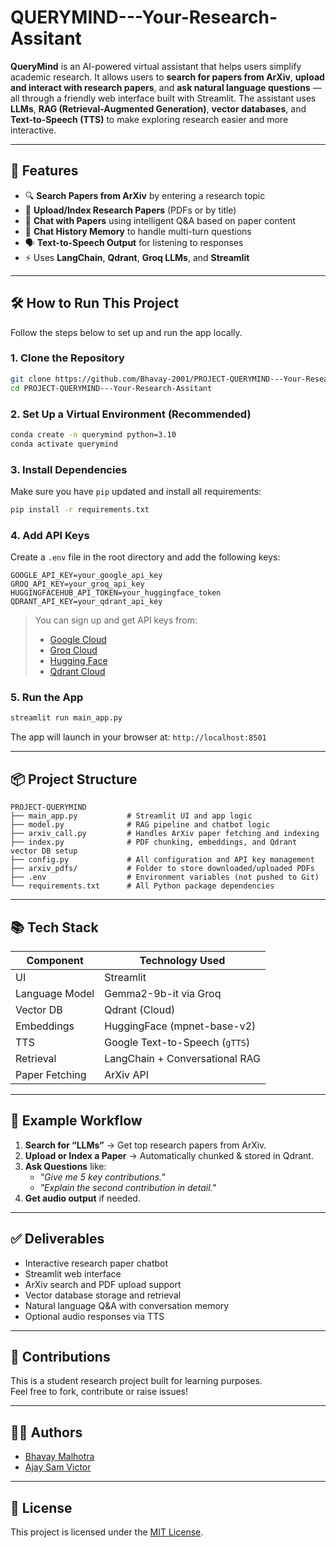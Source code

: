 # QUERYMIND---Your-Research-Assitant


**QueryMind** is an AI-powered virtual assistant that helps users simplify academic research. It allows users to **search for papers from ArXiv**, **upload and interact with research papers**, and **ask natural language questions** — all through a friendly web interface built with Streamlit. The assistant uses **LLMs**, **RAG (Retrieval-Augmented Generation)**, **vector databases**, and **Text-to-Speech (TTS)** to make exploring research easier and more interactive.

---

## 🚀 Features

- 🔍 **Search Papers from ArXiv** by entering a research topic
- 📄 **Upload/Index Research Papers** (PDFs or by title)
- 💬 **Chat with Papers** using intelligent Q&A based on paper content
- 🧠 **Chat History Memory** to handle multi-turn questions
- 🗣️ **Text-to-Speech Output** for listening to responses
- ⚡ Uses **LangChain**, **Qdrant**, **Groq LLMs**, and **Streamlit**

---

## 🛠️ How to Run This Project

Follow the steps below to set up and run the app locally.

### 1. Clone the Repository

```bash
git clone https://github.com/Bhavay-2001/PROJECT-QUERYMIND---Your-Research-Assitant.git
cd PROJECT-QUERYMIND---Your-Research-Assitant
```

### 2. Set Up a Virtual Environment (Recommended)

```bash
conda create -n querymind python=3.10
conda activate querymind
```

### 3. Install Dependencies

Make sure you have `pip` updated and install all requirements:

```bash
pip install -r requirements.txt
```

### 4. Add API Keys

Create a `.env` file in the root directory and add the following keys:

```env
GOOGLE_API_KEY=your_google_api_key
GROQ_API_KEY=your_groq_api_key
HUGGINGFACEHUB_API_TOKEN=your_huggingface_token
QDRANT_API_KEY=your_qdrant_api_key
```

> You can sign up and get API keys from:
> - [Google Cloud](https://console.cloud.google.com/)
> - [Groq Cloud](https://console.groq.com/)
> - [Hugging Face](https://huggingface.co/settings/tokens)
> - [Qdrant Cloud](https://cloud.qdrant.io/)

### 5. Run the App

```bash
streamlit run main_app.py
```

The app will launch in your browser at: `http://localhost:8501`

---

## 📦 Project Structure

```text
PROJECT-QUERYMIND
├── main_app.py           # Streamlit UI and app logic
├── model.py              # RAG pipeline and chatbot logic
├── arxiv_call.py         # Handles ArXiv paper fetching and indexing
├── index.py              # PDF chunking, embeddings, and Qdrant vector DB setup
├── config.py             # All configuration and API key management
├── arxiv_pdfs/           # Folder to store downloaded/uploaded PDFs
├── .env                  # Environment variables (not pushed to Git)
└── requirements.txt      # All Python package dependencies
```

---

## 📚 Tech Stack

| Component         | Technology Used                          |
|------------------|-------------------------------------------|
| UI               | Streamlit                                 |
| Language Model   | Gemma2-9b-it via Groq                     |
| Vector DB        | Qdrant (Cloud)                            |
| Embeddings       | HuggingFace (mpnet-base-v2)               |
| TTS              | Google Text-to-Speech (`gTTS`)            |
| Retrieval        | LangChain + Conversational RAG            |
| Paper Fetching   | ArXiv API                                 |

---

## 📌 Example Workflow

1. **Search for “LLMs”** → Get top research papers from ArXiv.
2. **Upload or Index a Paper** → Automatically chunked & stored in Qdrant.
3. **Ask Questions** like:
   - *"Give me 5 key contributions."*
   - *"Explain the second contribution in detail."*
4. **Get audio output** if needed.

---

## ✅ Deliverables

- Interactive research paper chatbot
- Streamlit web interface
- ArXiv search and PDF upload support
- Vector database storage and retrieval
- Natural language Q&A with conversation memory
- Optional audio responses via TTS

---

## 🤝 Contributions

This is a student research project built for learning purposes.  
Feel free to fork, contribute or raise issues!

---

## 🧑‍💻 Authors

- [Bhavay Malhotra](https://github.com/Bhavay-2001)
- [Ajay Sam Victor](https://github.com/AJAYSAM02)

---

## 📄 License

This project is licensed under the [MIT License](LICENSE).
